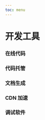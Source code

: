 ```yaml
---
toc: menu
---
```


# 开发工具

### 在线代码

<Resource module="开发工具" name="在线代码"></Resource>

### 代码托管

<Resource module="开发工具" name="代码托管"></Resource>

### 文档生成

<Resource module="开发工具" name="文档网站生成"></Resource>

### CDN 加速

<Resource module="开发工具" name="CDN加速"></Resource>

### 调试软件

<Resource module="开发工具" name="调试软件"></Resource>
